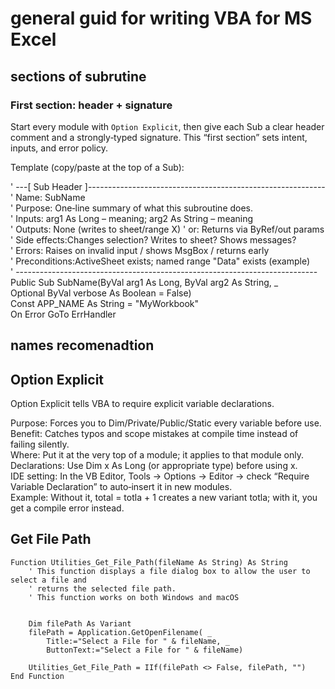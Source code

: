 # general guid for writing VBA for MS Excel

## sections of subrutine

### First section: header + signature

Start every module with `Option Explicit`, then give each Sub a clear header comment and a strongly‑typed signature. This “first section” sets intent, inputs, and error policy.

Template (copy/paste at the top of a Sub):

' ---\[ Sub Header \]-----------------------------------------------------------  
' Name: SubName  
' Purpose: One‑line summary of what this subroutine does.  
' Inputs: arg1 As Long – meaning; arg2 As String – meaning  
' Outputs: None (writes to sheet/range X) ' or: Returns via ByRef/out params  
' Side effects:Changes selection? Writes to sheet? Shows messages?  
' Errors: Raises on invalid input / shows MsgBox / returns early  
' Preconditions:ActiveSheet exists; named range "Data" exists (example)  
' ---------------------------------------------------------------------------  
Public Sub SubName(ByVal arg1 As Long, ByVal arg2 As String, \_  
Optional ByVal verbose As Boolean = False)  
Const APP\_NAME As String = "MyWorkbook"  
On Error GoTo ErrHandler

## names recomenadtion

## Option Explicit

Option Explicit tells VBA to require explicit variable declarations.

Purpose: Forces you to Dim/Private/Public/Static every variable before use.  
Benefit: Catches typos and scope mistakes at compile time instead of failing silently.  
Where: Put it at the very top of a module; it applies to that module only.  
Declarations: Use Dim x As Long (or appropriate type) before using x.  
IDE setting: In the VB Editor, Tools → Options → Editor → check “Require Variable Declaration” to auto‑insert it in new modules.  
Example: Without it, total = totla + 1 creates a new variant totla; with it, you get a compile error instead.

## Get File Path

```
Function Utilities_Get_File_Path(fileName As String) As String
    ' This function displays a file dialog box to allow the user to select a file and
    ' returns the selected file path.
    ' This function works on both Windows and macOS


    Dim filePath As Variant
    filePath = Application.GetOpenFilename( _
        Title:="Select a File for " & fileName, _
        ButtonText:="Select a File for " & fileName)
    
    Utilities_Get_File_Path = IIf(filePath <> False, filePath, "")
End Function
```